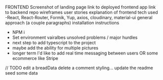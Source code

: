 FRONTEND
Screenshot of landing page
link to deployed frontend app
link to backend repo
wireframes
user stories
explanation of frontend tech used
-React, React-Router, Formik, Yup, axios, cloudinary, material-ui
general approach (a couple paragraphs)
installation instructions
- NPM i
- Set environment vairalbes
unsolved problems / major hurdles
- next step to add typescript to the project
- maybe add the ability for multiple pictures
- longer term I'd like to add real time messaging between users OR some ecommerce like Stripe


// TODO
edit a breadData
delete a comment
styling...
update the readme
seed some data
